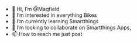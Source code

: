 - 👋 Hi, I’m @Maqfield
- 👀 I’m interested in everything Bikes
- 🌱 I’m currently learning Smartthings
- 💞️ I’m looking to collaborate on Smartthings Apps, 
- 📫 How to reach me just post

<!---
Maqfield/Maqfield is a ✨ special ✨ repository because its `README.md` (this file) appears on your GitHub profile.
You can click the Preview link to take a look at your changes.
--->
